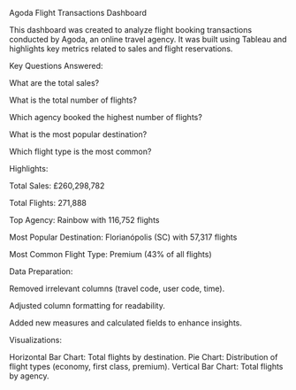 Agoda Flight Transactions Dashboard

This dashboard was created to analyze flight booking transactions conducted by Agoda, an online travel agency. It was built using Tableau and highlights key metrics related to sales and flight reservations.

Key Questions Answered:

What are the total sales?

What is the total number of flights?

Which agency booked the highest number of flights?

What is the most popular destination?

Which flight type is the most common?


Highlights:


Total Sales: £260,298,782

Total Flights: 271,888

Top Agency: Rainbow with 116,752 flights

Most Popular Destination: Florianópolis (SC) with 57,317 flights

Most Common Flight Type: Premium (43% of all flights)

Data Preparation:

Removed irrelevant columns (travel code, user code, time).

Adjusted column formatting for readability.

Added new measures and calculated fields to enhance insights.


Visualizations:

Horizontal Bar Chart: Total flights by destination.
Pie Chart: Distribution of flight types (economy, first class, premium).
Vertical Bar Chart: Total flights by agency.
